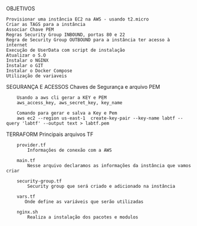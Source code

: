 OBJETIVOS

    Provisionar uma instância EC2 na AWS - usando t2.micro
    Criar as TAGS para a instância
    Associar Chave PEM
    Regras Security Group INBOUND, portas 80 e 22
    Regra de Security Group OUTBOUND para a instância ter acesso à internet
    Execução de UserData com script de instalação 
    Atualizar o S.O
    Instalar o NGINX
    Instalar o GIT
    Instalar o Docker Compose
    Utilização de variaveis  


SEGURANÇA E ACESSOS
    Chaves de Segurança e arquivo PEM

        Usando a aws cli gerar a KEY e PEM
        aws_access_key, aws_secret_key, key_name

        Comando para gerar e salva a Key e Pem
        aws ec2 --region us-east-1  create-key-pair --key-name labtf --query 'labtf' --output text > labtf.pem

TERRAFORM
    Principais arquivos TF

        provider.tf
            Informações de conexão com a AWS

        main.tf
            Nesse arquivo declaramos as informações da instância que vamos criar

        security-group.tf
            Security group que será criado e adicionado na instância

        vars.tf
           Onde define as variáveis que serão utilizadas

        nginx.sh
            Realiza a instalação dos pacotes e modulos